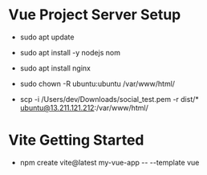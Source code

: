 # Vue Project Server Setup

 - sudo apt update
 - sudo apt install -y nodejs nom
 - sudo apt install nginx
 - sudo chown -R ubuntu:ubuntu /var/www/html/

 - scp -i /Users/dev/Downloads/social_test.pem -r dist/* ubuntu@13.211.121.212:/var/www/html/

# Vite Getting Started
 - npm create vite@latest my-vue-app -- --template vue
